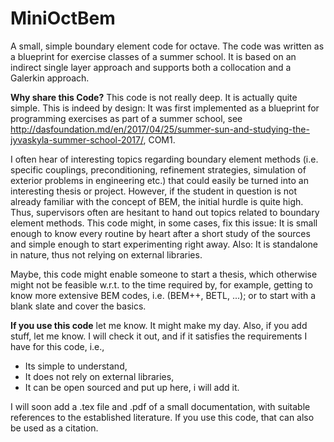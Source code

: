 # MiniOctBem
A small, simple boundary element code for octave. The code was written as a blueprint for exercise classes of a summer school. 
It is based on an indirect single layer approach and supports both a collocation and a Galerkin approach.

**Why share this Code?**
This code is not really deep. It is actually quite simple. This is indeed by design: It was first implemented as a blueprint for programming exercises as part of a summer school, see
http://dasfoundation.md/en/2017/04/25/summer-sun-and-studying-the-jyvaskyla-summer-school-2017/, COM1.

I often hear of interesting topics regarding boundary element methods (i.e. specific couplings, preconditioning, refinement strategies, simulation of exterior problems in engineering etc.) that could easily be turned into an interesting thesis or project. However, if the student in question is not already familiar with the concept of BEM, the initial hurdle is quite high. 
Thus, supervisors often are hesitant to hand out topics related to boundary element methods.
This code might, in some cases, fix this issue: It is small enough to know every routine by heart after a short study of the sources and simple enough to start experimenting right away.
Also: It is standalone in nature, thus not relying on external libraries. 

Maybe, this code might enable someone to start a thesis, which otherwise might not be feasible w.r.t. to the time required by, for example, getting to know more extensive BEM codes, i.e. (BEM++, BETL, ...); or to start with a blank slate and cover the basics.

**If you use this code**
let me know. It might make my day. Also, if you add stuff, let me know. I will check it out, and if it satisfies the requirements I have for this code, i.e.,
* Its simple to understand,
* It does not rely on external libraries,
* It can be open sourced and put up here,
i will add it.

I will soon add a .tex file and .pdf of a small documentation, with suitable references to the established literature. If you use this code, that can also be used as a citation.    
